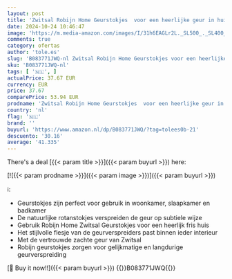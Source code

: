 ```yaml
---
layout: post
title: 'Zwitsal Robijn Home Geurstokjes  voor een heerlijke geur in huis - 6 x 45 ml - Voordeelverpakking'
date: 2024-10-24 10:46:47
image: 'https://m.media-amazon.com/images/I/31h6EAGLr2L._SL500_._SL400_.jpg'
comments: true
category: ofertas
author: 'tole.es'
slug: 'B083771JWQ-nl Zwitsal Robijn Home Geurstokjes voor een heerlijke geur in...'
sku: 'B083771JWQ-nl'
tags: [ '🇳🇱', ]
actualPrice: 37.67 EUR
currency: EUR
price: 37.67
comparePrice: 53.94 EUR
prodname: 'Zwitsal Robijn Home Geurstokjes  voor een heerlijke geur in huis - 6 x 45 ml - Voordeelverpakking'
country: 'nl'
flag: '🇳🇱'
brand: ''
buyurl: 'https://www.amazon.nl/dp/B083771JWQ/?tag=tolees0b-21'
descuento: '30.16'
average: '41.335'
---
```


There's a deal [{{< param title >}}]({{< param buyurl >}})  here:

[![{{< param prodname >}}]({{< param image >}})]({{< param buyurl >}})

ℹ️:

- Geurstokjes zijn perfect voor gebruik in woonkamer, slaapkamer en badkamer
- De natuurlijke rotanstokjes verspreiden de geur op subtiele wijze
- Gebruik Robijn Home Zwitsal Geurstokjes voor een heerlijk fris huis
- Het stijlvolle flesje van de geurverspreiders past binnen ieder interieur
- Met de vertrouwde zachte geur van Zwitsal
- Robijn geurstokjes zorgen voor gelijkmatige en langdurige geurverspreiding

[🛒 Buy it now!!]({{< param buyurl >}})
{{<world>}}B083771JWQ{{</world>}}
